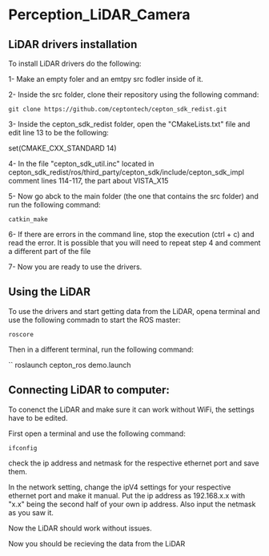 # Perception_LiDAR_Camera
## LiDAR drivers installation
To install LiDAR drivers do the following:

1- Make an empty foler and an emtpy src fodler inside of it.

2- Inside the src folder, clone their repository using the following command:

``
git clone https://github.com/ceptontech/cepton_sdk_redist.git
`` 

3- Inside the cepton_sdk_redist folder, open the "CMakeLists.txt" file and edit line 13 to be the following:

  set(CMAKE_CXX_STANDARD 14)

4- In the file "cepton_sdk_util.inc" located in cepton_sdk_redist/ros/third_party/cepton_sdk/include/cepton_sdk_impl comment lines 114-117, the part about VISTA_X15 

5- Now go abck to the main folder (the one that contains the src folder) and run the following command:

``
catkin_make
``

6- If there are errors in the command line, stop the execution (ctrl + c) and read the error. It is possible that you will need to repeat step 4 and comment a different part of the file

7- Now you are ready to use the drivers.


## Using the LiDAR
To use the drivers and start getting data from the LiDAR, opena terminal and use the following commadn to start the ROS master:

``
roscore
``

Then in a different terminal, run the following command:

``
roslaunch cepton_ros demo.launch

## Connecting LiDAR to computer:
To conenct the LiDAR and make sure it can work without WiFi, the settings have to be edited.

First open a terminal and use the following command:

``
ifconfig
``

check the ip address and netmask for the respective ethernet port and save them.

In the network setting, change the ipV4 settings for your respective ethernet port and make it manual. Put the ip address as 192.168.x.x with "x.x" being the second half of your own ip address. Also input the netmask as you saw it.

Now the LiDAR should work without issues.

Now you should be recieving the data from the LiDAR
